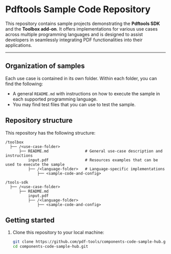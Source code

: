 # Pdftools Sample Code Repository

This repository contains sample projects demonstrating the **Pdftools SDK** and the **Toolbox add-on**. It offers implementations for various use cases across multiple programming languages and is designed to assist developers in seamlessly integrating PDF functionalities into their applications.

---

## Organization of samples

Each use case is contained in its own folder. Within each folder, you can find the following:
* A general `README.md` with instructions on how to execute the sample in each supported programming language.
* You may find test files that you can use to test the sample.

## Repository structure

This repository has the following structure:

```
/toolbox 
  ├── /<use-case-folder> 
      ├── README.md                # General use-case description and instructions 
          input.pdf                # Resources examples that can be used to execute the sample 
          ├── /<language-folder>   # Language-specific implementations 
              ├── <sample-code-and-config>

/tools-sdk 
  ├── /<use-case-folder> 
      ├── README.md
          input.pdf
          ├── /<language-folder> 
              ├── <sample-code-and-config>
```

## Getting started

1. Clone this repository to your local machine:
    ```bash
    git clone https://github.com/pdf-tools/components-code-sample-hub.git
    cd components-code-sample-hub.git
    ```
